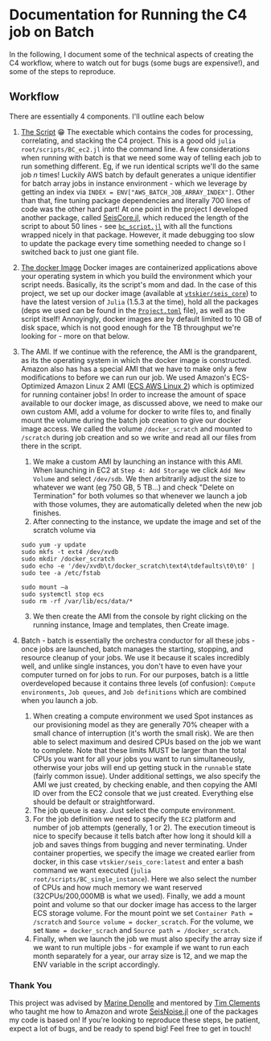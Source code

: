# Documentation for Running the C4 job on Batch

In the following, I document some of the technical aspects of creating the C4 workflow, where to watch out for bugs (some bugs are expensive!), and some of the steps to reproduce. 
## Workflow
There are essentially 4 components. I'll outline each below
1. [The Script](scripts/BC_ec2.jl) :grin: The exectable which contains the codes for processing, correlating, and stacking the C4 project. This is a good old `julia root/scripts/BC_ec2.jl` into the command line. A few considerations when running with batch is that we need some way of telling each job to run something different. Eg, if we run identical scripts we'll do the same job *n* times! Luckily AWS batch by default generates a unique identifier for batch array jobs in instance environment - which we leverage by getting an index via `INDEX = ENV["AWS_BATCH_JOB_ARRAY_INDEX"]`. Other than that, fine tuning package dependencies and literally 700 lines of code was the other hard part! At one point in the project I developed another package, called [SeisCore.jl](https://github.com/Julians42/SeisCore.jl), which reduced the length of the script to about 50 lines - see [`bc_script.jl`](scripts/bc_script.jl) with all the functions wrapped nicely in that package. However, it made debugging too slow to update the package every time something needed to change so I switched back to just one giant file. 
2. [The docker Image](../Dockefile) Docker images are containerized applications above your operating system in which you build the environment which your script needs. Basically, its the script's mom and dad. In the case of this project, we set up our docker image (available at [`vtskier/seis_core`](https://hub.docker.com/repository/docker/vtskier/seis_core)) to have the latest version of `Julia` (1.5.3 at the time), hold all the packages (deps we used can be found in the [`Project.toml`](../Project.toml) file), as well as the script itself! Annoyingly, docker images are by default limited to 10 GB of disk space, which is not good enough for the TB throughput we're looking for - more on that below. 

3. The AMI. If we continue with the reference, the AMI is the grandparent, as its the operating system in which the docker image is constructed. Amazon also has has a special AMI that we have to make only a few modifications to before we can run our job. We used Amazon's ECS-Optimized Amazon Linux 2 AMI ([ECS AWS Linux 2](https://aws.amazon.com/marketplace/pp/B07KMLLN73?ref=cns_srchrow)) which is optimized for running container jobs! In order to increase the amount of space available to our docker image, as discussed above, we need to make our own custom AMI, add a volume for docker to write files to, and finally mount the volume during the batch job creation to give our docker image access. We called the volume `/docker_scratch` and mounted to `/scratch` during job creation and so we write and read all our files from there in the script. 
    1. We make a custom AMI by launching an instance with this AMI. When launching in EC2 at `Step 4: Add Storage` we click `Add New Volume` and select `/dev/sdb`. We then arbitrarily adjust the size to whatever we want (eg 750 GB, 5 TB...) and check "Delete on Termination" for both volumes so that whenever we launch a job with those volumes, they are automatically deleted when the new job finishes. 
    2. After connecting to the instance, we update the image and set of the scratch volume via
    ```
    sudo yum -y update
    sudo mkfs -t ext4 /dev/xvdb
    sudo mkdir /docker_scratch
    sudo echo -e '/dev/xvdb\t/docker_scratch\text4\tdefaults\t0\t0' | sudo tee -a /etc/fstab

    sudo mount –a
    sudo systemctl stop ecs
    sudo rm -rf /var/lib/ecs/data/*
    ```
    3. We then create the AMI from the console by right clicking on the running instance, Image and templates, then Create image.

4. Batch - batch is essentially the orchestra conductor for all these jobs - once jobs are launched, batch manages the starting, stopping, and resource cleanup of your jobs. We use it because it scales incredibly well, and unlike single instances, you don't have to even have your computer turned on for jobs to run. For our purposes, batch is a little overdeveloped because it contains three levels (of confusion): `Compute environments`, `Job queues`, and `Job definitions` which are combined when you launch a job. 
    1. When creating a compute environment we used Spot instances as our provisioning model as they are generally 70% cheaper with a small chance of interruption (it's worth the small risk). We are then able to select maximum and desired CPUs based on the job we want to complete. Note that these limits MUST be larger than the total CPUs you want for all your jobs you want to run simultaneously, otherwise your jobs will end up getting stuck in the `runnable` state (fairly common issue). Under additional settings, we also specify the AMI we just created, by checking enable, and then copying the AMI ID over from the EC2 console that we just created. Everything else should be default or straightforward. 
    2. The job queue is easy. Just select the compute environment.
    3. For the job definition we need to specify the `EC2` platform and number of job attempts (generally, 1 or 2). The execution timeout is nice to specify because it tells batch after how long it should kill a job and saves things from bugging and never terminating. Under container properties, we specify the image we created earlier from docker, in this case `vtskier/seis_core:latest` and enter a bash command we want executed (`julia root/scripts/BC_single_instance`). Here we also select the number of CPUs and how much memory we want reserved (32CPUs/200,000MB is what we used). Finally, we add a mount point and volume so that our docker image has access to the larger ECS storage volume. For the mount point we set `Container Path = /scratch` and `Source volume = docker_scratch`. For the volume, we set `Name = docker_scrach` and `Source path = /docker_scratch`. 
    4. Finally, when we launch the job we must also specify the array size if we want to run multiple jobs - for example if we want to run each month separately for a year, our array size is 12, and we map the ENV variable in the script accordingly. 

### Thank You 
This project was advised by [Marine Denolle](https://github.com/mdenolle) and mentored by [Tim Clements](https://github.com/tclements) who taught me how to Amazon and wrote [SeisNoise.jl](https://github.com/tclements/SeisNoise.jl) one of the packages my code is based on! If you're looking to reproduce these steps, be patient, expect a lot of bugs, and be ready to spend big! Feel free to get in touch!



